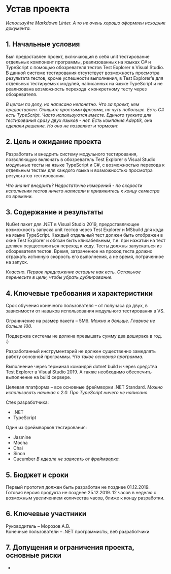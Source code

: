 # Устав проекта 

*Используйте Markdown Linter. А то не очень хорошо оформлен исходник документа.*

## 1. Начальные условия

Был предоставлен проект, включающий в себя unit тестирование отдельных компонент программы, реализованных на языках C# и TypeScript с помощью обозревателя тестов Test Explorer в Visual Studio.
В данной системе тестирования отсутствует возможность просмотра результата тестов, кроме успешности выполнения, в Test Explorer’e для отдельных тестируемых модулей, написанных на языке TypeScript и не реализована возможность перехода к конкретному тесту через обозревателя.

*В целом по делу, но написано непонятно. Что за проект, кем предоставлен. Опишите простыми фразами, но чуть побольше. Есть C# есть TypeScript. Часто используются вместе. Единого тулкита для тестирования сразу двух языков - нет. Есть компания Adeptik, они сделали решение. Но оно не позволяет и тормозит.*

## 2. Цель и ожидание проекта

Разработать и внедрить систему модульного тестирования, позволяющую включать в обозреватель Test Explorer в Visual Studio модульные тесты на языке TypeScript и C#, с возможностью перехода к отдельным тестам для каждого языка и возможностью просмотра результатов тестирования.

*Что значит внедрить? Недостаточно измерений - по скорости исполнения тестов ничего написали и привяжитесь к концу семестра по времени.*

## 3. Содержание и результаты
NuGet пакет для .NET в Visual Studio 2019, предоставляющее возможность запуска unit тестов через Test Explorer и MSbuild для кода на языке TypeScript. Каждый отдельный тест должен быть отображен в окне Test Explorer и обязан быть кликабельным, т.е. при нажатии на тест должен осуществляться переход к коду. Тесты должны запускаться из обозревателя тестов. Время, затраченное на проход теста должно отражать истинную скорость его выполнения, а не время, потраченное на запуск.

*Классно. Первое предложение оставьте как есть. Остальное перенесите в цели, чтобы убрать дублирование.*

## 4. Ключевые требования и характеристики

Срок обучения конечного пользователя – от получаса до двух, в зависимости от навыков использования модульного тестирования в VS.

Ограничение на размер пакета – 5Мб.
*Можно и больше. Главное не больше 100.*

Поддержка системы не должна превышать сумму два доширака в год.
:)

Разработанный инструментарий не должен существенно замедлять работу основной программы.
*Что такое основная программа.*

Выполнение через терминал командой dotnet build и через средства Test Explorer в Visual Studio 2019. А также необходимо обеспечить выполнение на build сервере.  

Целевая платформа – все основные фреймворки .NET Standard.
*Можно использовать начиная с 2.0. Про TypeScript ничего не написано.*

Стек разработчика:
* .NET
* TypeScript  

Один из фреймворков тестирования:
* Jasmine
* Mocha
* Chai
* Sinon
* Cucumber
*В идеале не зависеть от фреймворка.*

## 5.	Бюджет и сроки
Первый прототип должен быть разработан не позднее 01.12.2019. Готовая версия продукта не позднее 25.12.2019. 
12 часов в неделю с возможным увеличением количества часов, ближе к концу разработки.

## 6.	Ключевые участники
Руководитель – Морозов А.В.  
Конечные пользователи – .NET программисты, веб разработчики.

## 7.	Допущения и ограничения проекта, основные риски
-
